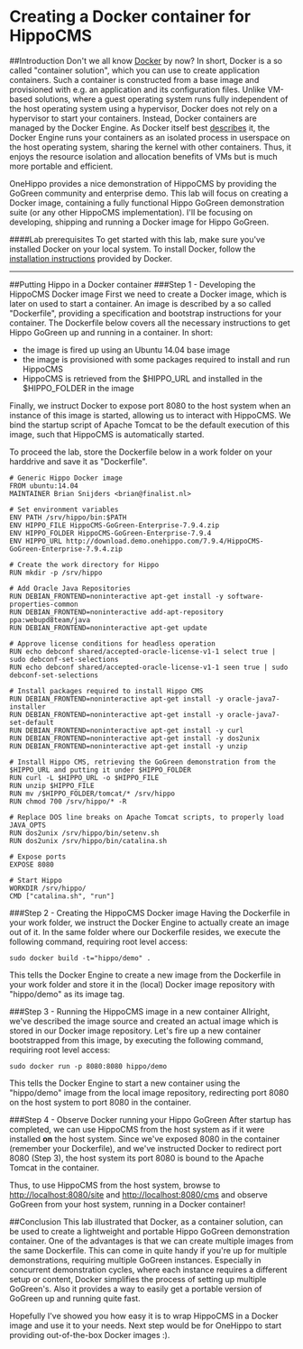 Creating a Docker container for HippoCMS
===================================
##Introduction
Don't we all know [Docker](https://www.docker.com/) by now? In short, Docker is a so called "container solution", which you can use to create application containers. Such a container is constructed from a base image and provisioned with e.g. an application and its configuration files. Unlike VM-based solutions, where a guest operating system runs fully independent of the host operating system using a hypervisor, Docker does not rely on a hypervisor to start your containers. Instead, Docker containers are managed by the Docker Engine. As Docker itself best [describes](https://www.docker.com/whatisdocker/) it, the Docker Engine runs your containers as an isolated process in userspace on the host operating system, sharing the kernel with other containers. Thus, it enjoys the resource isolation and allocation benefits of VMs but is much more portable and efficient.

OneHippo provides a nice demonstration of HippoCMS by providing the GoGreen community and enterprise demo. This lab will focus on creating a Docker image, containing a fully functional Hippo GoGreen demonstration suite (or any other HippoCMS implementation). I'll be focusing on developing, shipping and running a Docker image for Hippo GoGreen. 

####Lab prerequisites
To get started with this lab, make sure you've installed Docker on your local system. To install Docker, follow the [installation instructions](https://docs.docker.com/installation/#installation) provided by Docker.

----
##Putting Hippo in a Docker container
###Step 1 - Developing the HippoCMS Docker image
First we need to create a Docker image, which is later on used to start a container. An image is described by a so called "Dockerfile", providing a specification and bootstrap instructions for your container. The Dockerfile below covers all the necessary instructions to get Hippo GoGreen up and running in a container. In short:

 - the image is fired up using an Ubuntu 14.04 base image
 - the image is provisioned with some packages required to install and run HippoCMS
 - HippoCMS is retrieved from the \$HIPPO_URL and installed in the \$HIPPO_FOLDER in the image
 
Finally, we instruct Docker to expose port 8080 to the host system when an instance of this image is started, allowing us to interact with HippoCMS. We bind the startup script of Apache Tomcat to be the default execution of this image, such that HippoCMS is automatically started.

To proceed the lab, store the Dockerfile below in a work folder on your harddrive and save it as "Dockerfile".

```
# Generic Hippo Docker image
FROM ubuntu:14.04
MAINTAINER Brian Snijders <brian@finalist.nl>

# Set environment variables
ENV PATH /srv/hippo/bin:$PATH
ENV HIPPO_FILE HippoCMS-GoGreen-Enterprise-7.9.4.zip
ENV HIPPO_FOLDER HippoCMS-GoGreen-Enterprise-7.9.4
ENV HIPPO_URL http://download.demo.onehippo.com/7.9.4/HippoCMS-GoGreen-Enterprise-7.9.4.zip

# Create the work directory for Hippo
RUN mkdir -p /srv/hippo

# Add Oracle Java Repositories
RUN DEBIAN_FRONTEND=noninteractive apt-get install -y software-properties-common
RUN DEBIAN_FRONTEND=noninteractive add-apt-repository ppa:webupd8team/java
RUN DEBIAN_FRONTEND=noninteractive apt-get update

# Approve license conditions for headless operation
RUN echo debconf shared/accepted-oracle-license-v1-1 select true | sudo debconf-set-selections
RUN echo debconf shared/accepted-oracle-license-v1-1 seen true | sudo debconf-set-selections

# Install packages required to install Hippo CMS
RUN DEBIAN_FRONTEND=noninteractive apt-get install -y oracle-java7-installer
RUN DEBIAN_FRONTEND=noninteractive apt-get install -y oracle-java7-set-default
RUN DEBIAN_FRONTEND=noninteractive apt-get install -y curl
RUN DEBIAN_FRONTEND=noninteractive apt-get install -y dos2unix
RUN DEBIAN_FRONTEND=noninteractive apt-get install -y unzip

# Install Hippo CMS, retrieving the GoGreen demonstration from the $HIPPO_URL and putting it under $HIPPO_FOLDER
RUN curl -L $HIPPO_URL -o $HIPPO_FILE
RUN unzip $HIPPO_FILE
RUN mv /$HIPPO_FOLDER/tomcat/* /srv/hippo
RUN chmod 700 /srv/hippo/* -R

# Replace DOS line breaks on Apache Tomcat scripts, to properly load JAVA_OPTS
RUN dos2unix /srv/hippo/bin/setenv.sh
RUN dos2unix /srv/hippo/bin/catalina.sh

# Expose ports
EXPOSE 8080

# Start Hippo
WORKDIR /srv/hippo/
CMD ["catalina.sh", "run"]
```

###Step 2 - Creating the HippoCMS Docker image
Having the Dockerfile in your work folder, we instruct the Docker Engine to actually create an image out of it. In the same folder where our Dockerfile resides, we execute the following command, requiring root level access:

```sudo docker build -t="hippo/demo" .```

This tells the Docker Engine to create a new image from the Dockerfile in your work folder and store it in the (local) Docker image repository with "hippo/demo" as its image tag.

###Step 3 - Running the HippoCMS image in a new container
Allright, we've described the image source and created an actual image which is stored in our Docker image repository. Let's fire up a new container bootstrapped from this image, by executing the following command, requiring root level access:

```sudo docker run -p 8080:8080 hippo/demo```

This tells the Docker Engine to start a new container using the "hippo/demo" image from the local image repository, redirecting port 8080 on the host system to port 8080 in the container. 

###Step 4 - Observe Docker running your Hippo GoGreen
After startup has completed, we can use HippoCMS from the host system as if it were installed **on** the host system. Since we've exposed 8080 in the container (remember your Dockerfile), and we've instructed Docker to redirect port 8080 (Step 3), the host system its port 8080 is bound to the Apache Tomcat in the container. 

Thus, to use HippoCMS from the host system, browse to [http://localhost:8080/site](http://localhost:8080/site) and [http://localhost:8080/cms](http://localhost:8080/cms) and observe GoGreen from your host system, running in a Docker container!

##Conclusion
This lab illustrated that Docker, as a container solution, can be used to create a lightweight and portable Hippo GoGreen demonstration container. One of the advantages is that we can create multiple images from the same Dockerfile. This can come in quite handy if you're up for multiple demonstrations, requiring multiple GoGreen instances. Especially in concurrent demonstration cycles, where each instance requires a different setup or content, Docker simplifies the process of setting up multiple GoGreen's. Also it provides a way to easily get a portable version of GoGreen up and running quite fast. 

Hopefully I've showed you how easy it is to wrap HippoCMS in a Docker image and use it to your needs. Next step would be for OneHippo to start providing out-of-the-box Docker images :).

